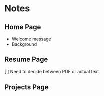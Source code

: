 # Notes

## Home Page
* Welcome message
* Background

## Resume Page
[ ] Need to decide between PDF or actual text

## Projects Page
